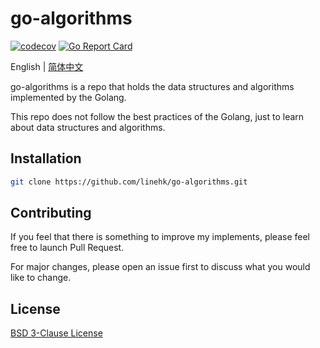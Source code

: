 # go-algorithms

[![codecov](https://codecov.io/gh/linehk/go-algorithms/branch/master/graph/badge.svg)](https://codecov.io/gh/linehk/go-algorithms)
[![Go Report Card](https://goreportcard.com/badge/github.com/linehk/go-algorithms)](https://goreportcard.com/report/github.com/linehk/go-algorithms)

English | [简体中文](./README-zh.md "简体中文")

go-algorithms is a repo that holds the data structures and algorithms implemented by the Golang.

This repo does not follow the best practices of the Golang, just to learn about data structures and algorithms.

## Installation

```bash
git clone https://github.com/linehk/go-algorithms.git
```

## Contributing

If you feel that there is something to improve my implements, please feel free to launch Pull Request.

For major changes, please open an issue first to discuss what you would like to change.

## License

[BSD 3-Clause License](./LICENSE "BSD 3-Clause License")